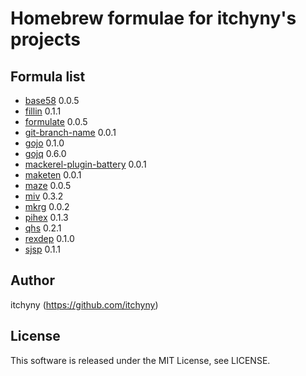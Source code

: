 # Homebrew formulae for itchyny's projects
## Formula list

- [base58](https://github.com/itchyny/base58-go) 0.0.5
- [fillin](https://github.com/itchyny/fillin) 0.1.1
- [formulate](https://github.com/itchyny/formulate) 0.0.5
- [git-branch-name](https://github.com/itchyny/git-branch-name) 0.0.1
- [gojo](https://github.com/itchyny/gojo) 0.1.0
- [gojq](https://github.com/itchyny/gojq) 0.6.0
- [mackerel-plugin-battery](https://github.com/itchyny/mackerel-plugin-battery) 0.0.1
- [maketen](https://github.com/itchyny/maketen-go) 0.0.1
- [maze](https://github.com/itchyny/maze) 0.0.5
- [miv](https://github.com/itchyny/miv) 0.3.2
- [mkrg](https://github.com/itchyny/mkrg) 0.0.2
- [pihex](https://github.com/itchyny/pihex-rs) 0.1.3
- [qhs](https://github.com/itchyny/qhs) 0.2.1
- [rexdep](https://github.com/itchyny/rexdep) 0.1.0
- [sjsp](https://github.com/itchyny/sjsp) 0.1.1

## Author
itchyny (https://github.com/itchyny)

## License
This software is released under the MIT License, see LICENSE.
